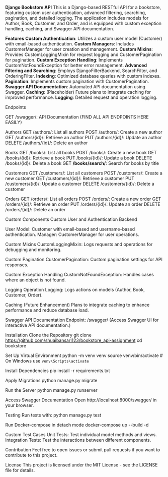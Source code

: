 **Django Bookstore API**
This is a Django-based RESTful API for a bookstore, featuring custom user authentication, advanced filtering, searching, pagination, and detailed logging. The application includes models for Author, Book, Customer, and Order, and is equipped with custom exception handling, caching, and Swagger API documentation.

**Features**
**Custom Authentication**: Utilizes a custom user model (Customer) with email-based authentication.
**Custom Managers**: Includes CustomerManager for user creation and management.
**Custom Mixins**: Provides CustomLoggingMixin for request logging and CustomerPagination for pagination.
**Custom Exception Handling**: Implements CustomNotFoundException for better error management.
**Advanced Filtering and Searching**: Employs DjangoFilterBackend, SearchFilter, and OrderingFilter.
**Indexing**: Optimized database queries with custom indexes.
**Pagination**: Implements custom pagination with CustomerPagination.
**Swagger API Documentation**: Automated API documentation using Swagger.
**Caching**: (Placeholder) Future plans to integrate caching for improved performance.
**Logging**: Detailed request and operation logging.


Endpoints

GET /swagger/: API Documentation (FIND ALL API ENDPOINTS HERE EASILY)

Authors
    GET /authors/: List all authors
    POST /authors/: Create a new author
    GET /authors/{id}/: Retrieve an author
    PUT /authors/{id}/: Update an author
    DELETE /authors/{id}/: Delete an author

Books
    GET /books/: List all books
    POST /books/: Create a new book
    GET /books/{id}/: Retrieve a book
    PUT /books/{id}/: Update a book
    DELETE /books/{id}/: Delete a book
    GET **/books/search/**: Search for books by title

Customers
    GET /customers/: List all customers
    POST /customers/: Create a new customer
    GET /customers/{id}/: Retrieve a customer
    PUT /customers/{id}/: Update a customer
    DELETE /customers/{id}/: Delete a customer

Orders
    GET /orders/: List all orders
    POST /orders/: Create a new order
    GET /orders/{id}/: Retrieve an order
    PUT /orders/{id}/: Update an order
    DELETE /orders/{id}/: Delete an order


Custom Components
    Custom User and Authentication Backend

User Model: Customer with email-based and username-based authentication.
    Manager: CustomerManager for user operations.

Custom Mixins
    CustomLoggingMixin: Logs requests and operations for debugging and monitoring.

Custom Pagination
    CustomerPagination: Custom pagination settings for API responses.

Custom Exception Handling
    CustomNotFoundException: Handles cases where an object is not found.

Logging
    Operation Logging: Logs actions on models (Author, Book, Customer, Order).

Caching (Future Enhancement)
    Plans to integrate caching to enhance performance and reduce database load.

Swagger API Documentation
    Endpoint: /swagger/ (Access Swagger UI for interactive API documentation.)

Installation
Clone the Repository
    git clone https://github.com/shuaibansari123/bookstore_api-assignment
    cd bookstore

Set Up Virtual Environment
    python -m venv venv
    source venv/bin/activate  # On Windows use `venv\Scripts\activate`

Install Dependencies
    pip install -r requirements.txt

Apply Migrations
    python manage.py migrate

Run the Server
    python manage.py runserver

Access Swagger Documentation
Open http://localhost:8000/swagger/ in your browser.

Testing
Run tests with:
    python manage.py test

Run Docker-compose in detach mode
    docker-compose up --build -d

Custom Test Cases
    Unit Tests: Test individual model methods and views.
    Integration Tests: Test the interactions between different components.

Contribution
Feel free to open issues or submit pull requests if you want to contribute to this project.

License
This project is licensed under the MIT License - see the LICENSE file for details.




